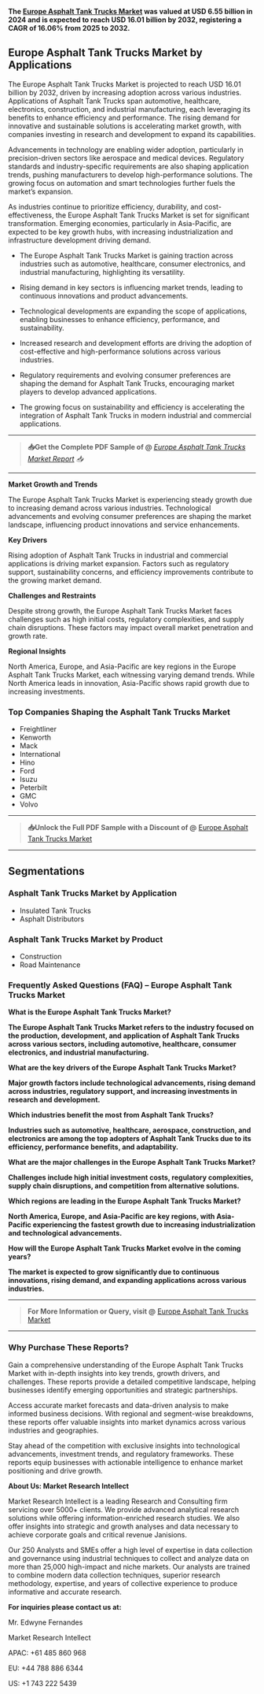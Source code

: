 <p><strong>The <a href="https://www.marketresearchintellect.com/download-sample/?rid=362158&amp;utm_source=Pulse-April-Europe&amp;utm_medium=852">Europe Asphalt Tank Trucks Market</a> was valued at USD 6.55 billion in 2024 and is expected to reach USD 16.01 billion by 2032, registering a CAGR of 16.06% from 2025 to 2032.</strong></p><h2>Europe Asphalt Tank Trucks Market by Applications&nbsp;</h2><p><p>The Europe Asphalt Tank Trucks Market is projected to reach USD 16.01 billion by 2032, driven by increasing adoption across various industries. Applications of Asphalt Tank Trucks span automotive, healthcare, electronics, construction, and industrial manufacturing, each leveraging its benefits to enhance efficiency and performance. The rising demand for innovative and sustainable solutions is accelerating market growth, with companies investing in research and development to expand its capabilities.</p><p>Advancements in technology are enabling wider adoption, particularly in precision-driven sectors like aerospace and medical devices. Regulatory standards and industry-specific requirements are also shaping application trends, pushing manufacturers to develop high-performance solutions. The growing focus on automation and smart technologies further fuels the market&rsquo;s expansion.</p><p>As industries continue to prioritize efficiency, durability, and cost-effectiveness, the Europe Asphalt Tank Trucks Market is set for significant transformation. Emerging economies, particularly in Asia-Pacific, are expected to be key growth hubs, with increasing industrialization and infrastructure development driving demand.</p></p><ul><li><p>The Europe Asphalt Tank Trucks Market is gaining traction across industries such as automotive, healthcare, consumer electronics, and industrial manufacturing, highlighting its versatility.</p></li><li><p>Rising demand in key sectors is influencing market trends, leading to continuous innovations and product advancements.</p></li><li><p>Technological developments are expanding the scope of applications, enabling businesses to enhance efficiency, performance, and sustainability.</p></li><li><p>Increased research and development efforts are driving the adoption of cost-effective and high-performance solutions across various industries.</p></li><li><p>Regulatory requirements and evolving consumer preferences are shaping the demand for Asphalt Tank Trucks, encouraging market players to develop advanced applications.</p></li><li><p>The growing focus on sustainability and efficiency is accelerating the integration of Asphalt Tank Trucks in modern industrial and commercial applications.</p></li></ul><hr /><blockquote><p><strong><span class="font-[700]">📥Get the Complete PDF Sample of @ </span></strong><em><span class="font-[700]"><a href="https://www.marketresearchintellect.com/download-sample/?rid=362158&amp;utm_source=Pulse-April-Europe&amp;utm_medium=852" target="_blank" data-tracking-control-name="article-ssr-frontend-pulse_little-text-block" data-tracking-will-navigate="" data-test-link="">Europe Asphalt Tank Trucks Market Report</a>&nbsp;📥</span></em></p></blockquote><hr /><p class="" data-start="77" data-end="360"><strong data-start="77" data-end="105">Market Growth and Trends</strong></p><p class="" data-start="77" data-end="360">The Europe Asphalt Tank Trucks Market is experiencing steady growth due to increasing demand across various industries. Technological advancements and evolving consumer preferences are shaping the market landscape, influencing product innovations and service enhancements.</p><p class="" data-start="362" data-end="606"><strong data-start="362" data-end="377">Key Drivers</strong></p><p class="" data-start="362" data-end="606">Rising adoption of Asphalt Tank Trucks in industrial and commercial applications is driving market expansion. Factors such as regulatory support, sustainability concerns, and efficiency improvements contribute to the growing market demand.</p><p class="" data-start="608" data-end="849"><strong data-start="608" data-end="637">Challenges and Restraints</strong></p><p class="" data-start="608" data-end="849">Despite strong growth, the Europe Asphalt Tank Trucks Market faces challenges such as high initial costs, regulatory complexities, and supply chain disruptions. These factors may impact overall market penetration and growth rate.</p><p class="" data-start="851" data-end="1095"><strong data-start="851" data-end="872">Regional Insights</strong></p><p class="" data-start="851" data-end="1095">North America, Europe, and Asia-Pacific are key regions in the Europe Asphalt Tank Trucks Market, each witnessing varying demand trends. While North America leads in innovation, Asia-Pacific shows rapid growth due to increasing investments.</p><p><h3>Top Companies Shaping the Asphalt Tank Trucks Market </h3><ul><li>Freightliner</li><li> Kenworth</li><li> Mack</li><li> International</li><li> Hino</li><li> Ford</li><li> Isuzu</li><li> Peterbilt</li><li> GMC</li><li> Volvo</li></ul></p><hr /><blockquote><p><strong>📥Unlock the Full PDF Sample with a Discount of @</strong> <a href="https://www.marketresearchintellect.com/ask-for-discount/?rid=362158&amp;utm_source=Pulse-April-Europe&amp;utm_medium=852">Europe Asphalt Tank Trucks Market</a></p></blockquote><hr /><p><h2>Segmentations</h2><h3>Asphalt Tank Trucks Market by Application</h3><ul><li>Insulated Tank Trucks</li><li> Asphalt Distributors</li></ul><h3>Asphalt Tank Trucks Market by Product</h3><ul><li>Construction</li><li> Road Maintenance</li></ul></p><h3><strong>Frequently Asked Questions (FAQ) &ndash; Europe Asphalt Tank Trucks Market</strong></h3><p><strong>What is the Europe Asphalt Tank Trucks Market?</strong></p><p><strong>The Europe Asphalt Tank Trucks Market refers to the industry focused on the production, development, and application of Asphalt Tank Trucks across various sectors, including automotive, healthcare, consumer electronics, and industrial manufacturing.</strong></p><p><strong>What are the key drivers of the Europe Asphalt Tank Trucks Market?</strong></p><p><strong>Major growth factors include technological advancements, rising demand across industries, regulatory support, and increasing investments in research and development.</strong></p><p><strong>Which industries benefit the most from Asphalt Tank Trucks?</strong></p><p><strong>Industries such as automotive, healthcare, aerospace, construction, and electronics are among the top adopters of Asphalt Tank Trucks due to its efficiency, performance benefits, and adaptability.</strong></p><p><strong>What are the major challenges in the Europe Asphalt Tank Trucks Market?</strong></p><p><strong>Challenges include high initial investment costs, regulatory complexities, supply chain disruptions, and competition from alternative solutions.</strong></p><p><strong>Which regions are leading in the Europe Asphalt Tank Trucks Market?</strong></p><p><strong>North America, Europe, and Asia-Pacific are key regions, with Asia-Pacific experiencing the fastest growth due to increasing industrialization and technological advancements.</strong></p><p><strong>How will the Europe Asphalt Tank Trucks Market evolve in the coming years?</strong></p><p><strong>The market is expected to grow significantly due to continuous innovations, rising demand, and expanding applications across various industries.</strong></p><hr /><blockquote><p><span class="font-[700]"><strong>For More Information or Query, visit&nbsp;@</strong>&nbsp;</span><span class="font-[700]"><a href="https://www.marketresearchintellect.com/product/global-asphalt-tank-trucks-market-size-and-forecast/?utm_source=Linkedin&utm_medium=852" target="_blank" data-tracking-control-name="article-ssr-frontend-pulse_little-text-block" data-tracking-will-navigate="" data-test-link="">Europe Asphalt Tank Trucks Market</a></span></p></blockquote><hr /><h3><strong data-start="0" data-end="31">Why Purchase These Reports?</strong></h3><p class="" data-start="35" data-end="297">Gain a comprehensive understanding of the Europe Asphalt Tank Trucks Market with in-depth insights into key trends, growth drivers, and challenges. These reports provide a detailed competitive landscape, helping businesses identify emerging opportunities and strategic partnerships.</p><p class="" data-start="299" data-end="540">Access accurate market forecasts and data-driven analysis to make informed business decisions. With regional and segment-wise breakdowns, these reports offer valuable insights into market dynamics across various industries and geographies.</p><p class="" data-start="542" data-end="784">Stay ahead of the competition with exclusive insights into technological advancements, investment trends, and regulatory frameworks. These reports equip businesses with actionable intelligence to enhance market positioning and drive growth.</p><p><strong><span class="font-[700]">About Us: Market Research Intellect</span></strong></p><p><span class="">Market Research Intellect is a leading Research and Consulting firm servicing over 5000+ clients. We provide advanced analytical research solutions while offering information-enriched research studies.&nbsp;</span>We also offer insights into strategic and growth analyses and data necessary to achieve corporate goals and critical revenue Janisions.</p><p><span class="">Our 250 Analysts and SMEs offer a high level of expertise in data collection and governance using industrial techniques to collect and analyze data on more than 25,000 high-impact and niche markets. Our analysts are trained to combine modern data collection techniques, superior research methodology, expertise, and years of collective experience to produce informative and accurate research.</span></p><p><strong>For inquiries please contact us at:</strong></p><p>Mr. Edwyne Fernandes</p><p>Market Research Intellect</p><p>APAC: +61 485 860 968</p><p>EU: +44 788 886 6344</p><p>US: +1 743 222 5439</p>